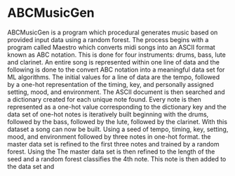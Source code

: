 # ABCMusicGen

ABCMusicGen is a program which procedural generates music based on provided input data using a random forest. The process begins with a program called Maestro which converts midi songs into an ASCII format known as ABC notation. This is done for four instruments: drums, bass, lute and clarinet. An entire song is represented within one line of data and the following is done to the convert ABC notation into a meaningful data set for ML algorithms. The initial values for a line of data are the tempo, followed by a one-hot representation of the timing, key, and personally assigned setting, mood, and environment. The ASCII document is then searched and a dictionary created for each unique note found. Every note is then represented as a one-hot value corresponding to the dictionary key and the data set of one-hot notes is iteratively built beginning with the drums, followed by the bass, followed by the lute, followed by the clarinet. With this dataset a song can now be built. Using a seed of tempo, timing, key, setting, mood, and environment followed by three notes in one-hot format. the master data set is refined to the first three notes and trained by a random forest. Using the  The master data set is then refined to the length of the seed and a random forest classifies the 4th note. This note is then added to the data set and 

